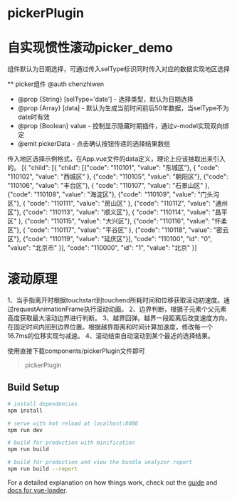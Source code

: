 # pickerPlugin

# 自实现惯性滚动picker_demo

组件默认为日期选择，可通过传入selType标识同时传入对应的数据实现地区选择

** picker组件 @auth chenzhiwen
* @prop {String} [selType='date'] - 选择类型，默认为日期选择
* @prop {Array} [data] - 默认为生成当前时间前后50年数据，当selType不为date时有效
* @prop {Boolean} value - 控制显示隐藏时期插件，通过v-model实现双向绑定
* @emit pickerData - 点击确认按钮传递的选择结果数组

传入地区选择示例格式，在App.vue文件的data定义，理论上应该抽取出来引入的。
        [{
          "child": [{
            "child": [{"code": "110101", "value": "东城区"}, {
              "code": "110102",
              "value": "西城区"
            }, {"code": "110105", "value": "朝阳区"}, {"code": "110106", "value": "丰台区"}, {
              "code": "110107",
              "value": "石景山区"
            }, {"code": "110108", "value": "海淀区"}, {"code": "110109", "value": "门头沟区"}, {
              "code": "110111",
              "value": "房山区"
            }, {"code": "110112", "value": "通州区"}, {"code": "110113", "value": "顺义区"}, {
              "code": "110114",
              "value": "昌平区"
            }, {"code": "110115", "value": "大兴区"}, {"code": "110116", "value": "怀柔区"}, {
              "code": "110117",
              "value": "平谷区"
            }, {"code": "110118", "value": "密云区"}, {"code": "110119", "value": "延庆区"}],
            "code": "110100",
            "id": "0",
            "value": "北京市"
          }], "code": "110000", "id": "1", "value": "北京"
        }]

# 滚动原理
  1、当手指离开时根据touchstart到touchend所耗时间和位移获取滚动初速度。通过requestAnimationFrame执行滚动动画。
  2、边界判断，根据子元素个父元素高度获取最大滚动边界进行判断。
  3、越界回弹。越界一段距离后改变速度方向，在固定时间内回到边界位置。根据越界距离和时间计算加速度，修改每一个16.7ms的位移实现匀减速。
  4、滚动结束自动滚动到某个最近的选择结果。

使用直接下载components/pickerPlugin文件即可


> pickerPlugin

## Build Setup

``` bash
# install dependencies
npm install

# serve with hot reload at localhost:8080
npm run dev

# build for production with minification
npm run build

# build for production and view the bundle analyzer report
npm run build --report
```

For a detailed explanation on how things work, check out the [guide](http://vuejs-templates.github.io/webpack/) and [docs for vue-loader](http://vuejs.github.io/vue-loader).
